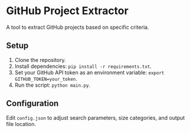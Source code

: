 # GitHub Project Extractor

A tool to extract GitHub projects based on specific criteria.

## Setup
1. Clone the repository.
2. Install dependencies: `pip install -r requirements.txt`.
3. Set your GitHub API token as an environment variable: `export GITHUB_TOKEN=your_token`.
4. Run the script: `python main.py`.

## Configuration
Edit `config.json` to adjust search parameters, size categories, and output file location.